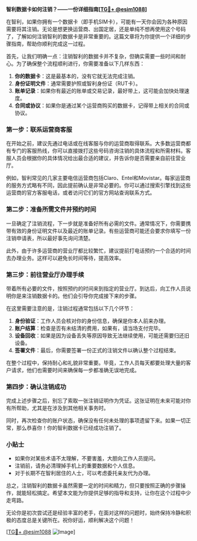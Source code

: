 **智利数据卡如何注销？——一份详细指南[[TG💪+ @esim1088](https://t.me/s/esim1088)]**

在智利，如果你拥有一个数据卡（即手机SIM卡），可能有一天你会因为各种原因需要将其注销。无论是想更换运营商、出国定居，还是单纯不想再使用这个号码了，了解如何注销智利的数据卡是非常重要的。这篇文章将为你提供一个详细的步骤指南，帮助你顺利完成这一过程。

首先，让我们明确一点：注销智利的数据卡并不复杂，但确实需要一些时间和耐心。为了确保整个流程顺利进行，你需要准备以下几样东西：

1. **你的数据卡**：这是最基本的，没有它就无法完成注销。
2. **身份证明文件**：通常需要护照或智利身份证（RUT卡）。
3. **账单记录**：如果你有最近的账单或交易记录，最好带上，这可能会加快处理速度。
4. **合同或协议**：如果你是通过某个运营商购买的数据卡，记得带上相关的合同或协议。

### 第一步：联系运营商客服

在开始之前，建议先通过电话或在线客服与你的运营商取得联系。大多数运营商都有专门的客服热线，你可以直接拨打这些号码咨询注销的具体流程和所需材料。客服人员会根据你的具体情况给出最合适的建议，并告诉你是否需要亲自前往营业厅。

例如，智利常见的几家主要电信运营商包括Claro、Entel和Movistar。每家运营商的服务方式略有不同，因此提前确认是非常必要的。你可以通过搜索引擎找到这些运营商的官方客服电话，或者访问它们的官方网站查询联系方式。

### 第二步：准备所需文件并预约时间

一旦确定了注销流程，下一步就是准备好所有必需的文件。通常情况下，你需要携带有效的身份证明文件以及最近的账单记录。有些运营商可能还会要求你填写一份注销申请表，所以最好事先询问清楚。

此外，由于许多运营商的营业厅都比较繁忙，建议提前打电话预约一个合适的时间去办理业务。这样可以避免长时间等待，提高效率。

### 第三步：前往营业厅办理手续

带着所有必要的文件，按照预约的时间来到指定的营业厅。到达后，向工作人员说明你是来注销数据卡的。他们会引导你完成接下来的步骤。

在这里需要注意的是，注销过程通常包括以下几个环节：

1. **身份验证**：工作人员会核对你的身份信息，确保是你本人前来办理。
2. **账户结算**：检查是否有未结清的费用，如果有，请当场支付完毕。
3. **设备回收**：如果是因为设备丢失等原因导致无法继续使用，可能还需要归还旧设备。
4. **签署文件**：最后，你需要签署一份正式的注销文件以确认整个过程结束。

在整个过程中，保持耐心和礼貌非常重要。毕竟，工作人员每天都要处理大量的客户请求，他们也需要时间来确保每一步都准确无误地完成。

### 第四步：确认注销成功

完成上述步骤之后，别忘了索取一张注销证明作为凭证。这张证明在未来可能对你有所帮助，尤其是在涉及到其他相关事务时。

同时，再次检查你的账户状态，确保没有任何未处理的事项遗留下来。如果一切正常，那么恭喜你！你的智利数据卡已经成功注销了。

### 小贴士

- 如果你对某些术语不太理解，不要害羞，大胆向工作人员提问。
- 注销前，请务必清理掉手机上的重要数据和个人信息。
- 对于长期不在智利居住的人士，可以考虑委托亲友代为办理。

总之，注销智利的数据卡虽然需要一定的时间和精力，但只要按照正确的步骤操作，就能轻松搞定。希望本文能为你提供足够的指导和支持，让你在这个过程中少走弯路。

无论你是初次尝试还是经验丰富的老手，在面对这样的问题时，始终保持冷静和积极的态度总是关键所在。祝你好运，顺利解决这个问题！

[[TG💪+ @esim1088](https://t.me/s/esim1088) ![Image](https://i.postimg.cc/4NQfJmqS/Snipaste-2025-05-13-00-14-12.png)]